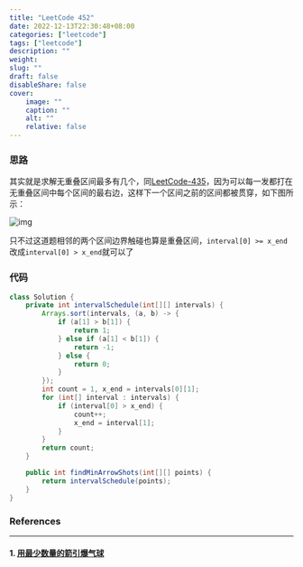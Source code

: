 ```yaml
---
title: "LeetCode 452"
date: 2022-12-13T22:30:48+08:00
categories: ["leetcode"]
tags: ["leetcode"]
description: ""
weight:
slug: ""
draft: false
disableShare: false
cover:
    image: ""
    caption: ""
    alt: ""
    relative: false
---
```


### 思路

其实就是求解无重叠区间最多有几个，同[LeetCode-435](https://blog.zhangmengyang.tk/posts/leetcode/leetcode-435/)，因为可以每一发都打在无重叠区间中每个区间的最右边，这样下一个区间之前的区间都被贯穿，如下图所示：

![img](https://labuladong.gitee.io/algo/images/interval/3.jpg)

只不过这道题相邻的两个区间边界触碰也算是重叠区间，`interval[0] >= x_end`改成`interval[0] > x_end`就可以了

### 代码

```java
class Solution {
    private int intervalSchedule(int[][] intervals) {
        Arrays.sort(intervals, (a, b) -> {
            if (a[1] > b[1]) {
                return 1;
            } else if (a[1] < b[1]) {
                return -1;
            } else {
                return 0;
            }
        });
        int count = 1, x_end = intervals[0][1];
        for (int[] interval : intervals) {
            if (interval[0] > x_end) {
                count++;
                x_end = interval[1];
            }
        }
        return count;
    }

    public int findMinArrowShots(int[][] points) {
        return intervalSchedule(points);
    }
}
```

### References

---

#### 1. [用最少数量的箭引爆气球](https://leetcode.cn/problems/minimum-number-of-arrows-to-burst-balloons/)

